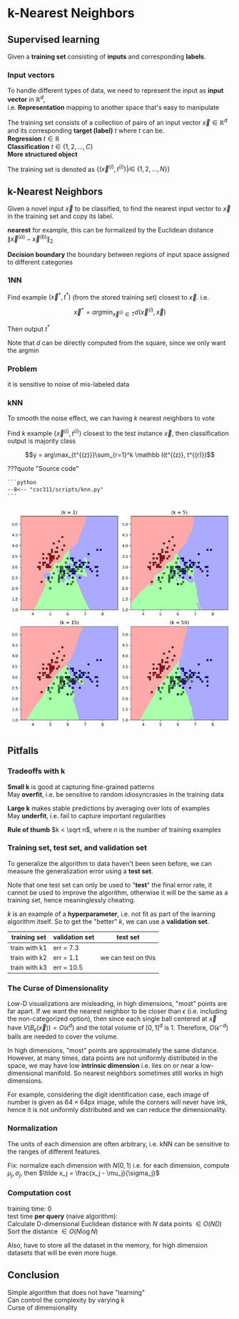 # k-Nearest Neighbors

## Supervised learning
Given a __training set__ consisting of __inputs__ and corresponding __labels__. 

### Input vectors
To handle different types of data, we need to represent the input as __input vector__ in $\mathbb R^d$,  
i.e. __Representation__ mapping to another space that's easy to manipulate

The training set consists of a collection of pairs of an input vector $\vec x \in \mathbb R^d$ and its corresponding __target (label)__ $t$ where $t$ can be.  
__Regression__ $t\in\mathbb R$  
__Classification__ $t\in \{1,2,...,C\}$  
__More structured object__  

The training set is denoted as $\{(\vec x^{(i)}, t^{(i)})| i\in\ \{1,2,...,N\}\}$

## k-Nearest Neighbors
Given a novel input $\vec x$ to be classified, to find the nearest input vector to $\vec x$ in the training set and copy its label.  

__nearest__ for example, this can be formalized by the Euclidean distance $\|\vec x^{(a)} - \vec x^{(b)}\|_2$

__Decision boundary__ the boundary between regions of input space assigned to different categories

### 1NN
Find example $(\vec x^*, t^*)$ (from the stored training set) closest to $\vec x$. i.e. 

$$\vec x^* = arg\min_{\vec x^{(i)}\in T} d(\vec x^{(i)}, \vec x)$$

Then output $t^*$

Note that $d$ can be directly computed from the square, since we only want the argmin


### Problem
it is sensitive to noise of mis-labeled data

### kNN
To smooth the noise effect, we can having $k$ nearest neighbors to vote

Find $k$ example $\{\vec x^{(i)}, t^{(i)}\}$ closest to the test instance $\vec x$, then classification output is majority class 

$$y = arg\max_{t^{(z)}}\sum_{r=1}^k \mathbb I(t^{(z)}, t^{(r)})$$


???quote "Source code"

    ```python 
    --8<-- "csc311/scripts/knn.py"
    ```
    
![png](assets/knn.jpg)
    


## Pitfalls

### Tradeoffs with k
__Small k__ is good at capturing fine-grained patterns  
May __overfit__, i.e. be sensitive to random idiosyncrasies in the training data

__Large k__ makes stable predictions by averaging over lots of examples  
May __underfit__, i.e. fail to capture important regularities

__Rule of thumb__ $k < \sqrt n$, where $n$ is the number of training examples

### Training set, test set, and validation set

To generalize the algorithm to data haven't been seen before, we can measure the generalization error using a __test set__. 

Note that one test set can only be used to "__test__" the final error rate, it cannot be used to improve the algorithm, otherwise it will be the same as a training set, hence meaninglessly cheating. 

$k$ is an example of a __hyperparameter__, i.e. not fit as part of the learning algorithm itself. So to get the "better" $k$, we can use a __validation set__.

|training set | validation set | test set |
| --- | --- | --- |
| train with k1 | err = 7.3| |
| train with k2 | err = 1.1| we can test on this|
| train with k3 | err = 10.5 | |

### The Curse of Dimensionality 
Low-D visualizations are misleading, in high dimensions, "most" points are far apart. If we want the nearest neighbor to be closer than $\epsilon$ (i.e. including the non-categorized option), then since each single ball centered at $\vec x$ have $V(B_\epsilon(\vec x)) = O(\epsilon^d)$ and the total volume of $[0,1]^d$ is 1. Therefore, $O(\epsilon^{-d})$ balls are needed to cover the volume. 

In high dimensions, "most" points are approximately the same distance. However, at many times, data points are not uniformly distributed in the space, we may have low __intrinsic dimension__ i.e. lies on or near a low-dimensional manifold. So nearest neighbors sometimes still works in high dimensions. 

For example, considering the digit identification case, each image of number is given as $64\times 64$px image, while the corners will never have ink, hence it is not uniformly distributed and we can reduce the dimensionality. 

### Normalization
The units of each dimension are often arbitrary, i.e. kNN can be sensitive to the ranges of different features. 

Fix: normalize each dimension with $N(0, 1)$ i.e. for each dimension, compute $\mu_j, \sigma_j$, then $\tilde x_j = \frac{x_j - \mu_j}{\sigma_j}$

### Computation cost
training time: 0  
test time __per query__ (naive algorithm):  
Calculate D-dimensional Euclidean distance with $N$ data points $\in O(ND)$   
Sort the distance $\in O(N\log N)$

Also, have to store all the dataset in the memory, for high dimension datasets that will be even more huge. 

## Conclusion
Simple algorithm that does not have "learning"  
Can control the complexity by varying k  
Curse of dimensionality
